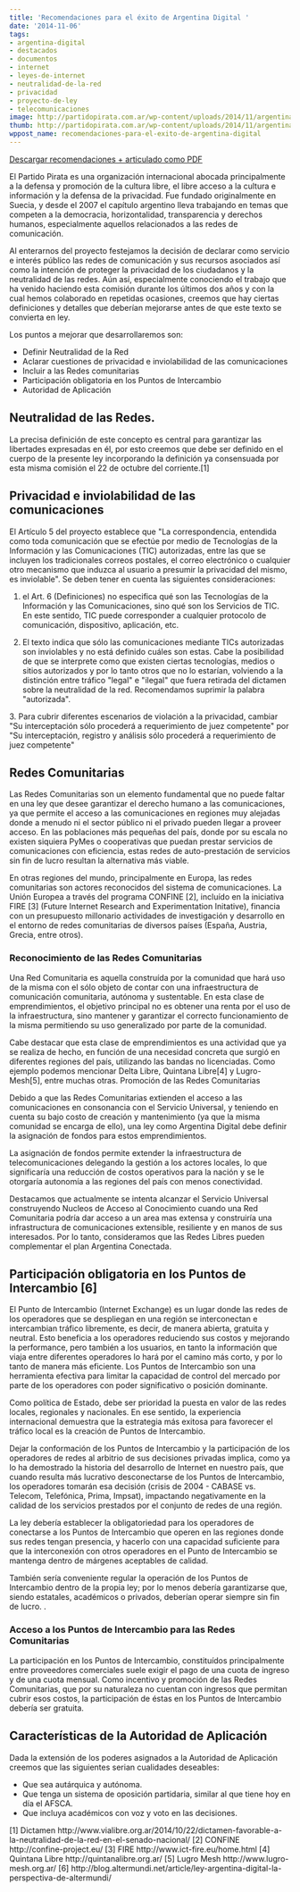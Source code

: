 ```yaml
---
title: 'Recomendaciones para el éxito de Argentina Digital '
date: '2014-11-06'
tags:
- argentina-digital
- destacados
- documentos
- internet
- leyes-de-internet
- neutralidad-de-la-red
- privacidad
- proyecto-de-ley
- telecomunicaciones
image: http://partidopirata.com.ar/wp-content/uploads/2014/11/argentina-digital.png
thumb: http://partidopirata.com.ar/wp-content/uploads/2014/11/argentina-digital-150x150.png
wppost_name: recomendaciones-para-el-exito-de-argentina-digital
---
```


<a href="http://wiki.partidopirata.com.ar/images/d/d0/Argentina-digital.pdf" target="_blank">Descargar recomendaciones + articulado como PDF</a>

El Partido Pirata es una organización internacional abocada principalmente a la defensa y promoción de la cultura libre, el libre acceso a la cultura e información y la defensa de la privacidad. Fue fundado originalmente en Suecia, y desde el 2007 el capítulo argentino lleva trabajando en temas que competen a la democracia, horizontalidad, transparencia y derechos humanos, especialmente aquellos relacionados a las redes de comunicación.

Al enterarnos del proyecto festejamos la decisión de declarar como servicio e interés público las redes de comunicación y sus recursos asociados así como la intención de proteger la privacidad de los ciudadanos y la neutralidad de las redes. Aún así, especialmente conociendo el trabajo que ha venido haciendo esta comisión durante los últimos dos años y con la cual hemos colaborado en repetidas ocasiones, creemos que hay ciertas definiciones y detalles que deberían mejorarse antes de que este texto se convierta en ley.

Los puntos a mejorar que desarrollaremos son:
<ul>
	<li>Definir Neutralidad de la Red</li>
	<li>Aclarar cuestiones de privacidad e inviolabilidad de las comunicaciones</li>
	<li>Incluir a las Redes comunitarias</li>
	<li>Participación obligatoria en los Puntos de Intercambio</li>
	<li>Autoridad de Aplicación</li>
</ul>
<h2>Neutralidad de las Redes.</h2>
La precisa definición de este concepto es central para garantizar las libertades expresadas en él, por esto creemos que debe ser definido en el cuerpo de la presente ley incorporando la definición ya consensuada por esta misma comisión el 22 de octubre del corriente.[1]
<h2>Privacidad e inviolabilidad de las comunicaciones</h2>
El Artículo 5 del proyecto establece que "La correspondencia, entendida como toda comunicación que se efectúe por medio de Tecnologías de la Información y las Comunicaciones (TIC) autorizadas, entre las que se incluyen los tradicionales correos postales, el correo electrónico o cualquier otro mecanismo que induzca al usuario a presumir la privacidad del mismo, es inviolable". Se deben tener en cuenta las siguientes consideraciones:

1. el Art. 6 (Definiciones) no especifica qué son las Tecnologías de la Información y las Comunicaciones, sino qué son los Servicios de TIC. En este sentido, TIC puede corresponder a cualquier protocolo de comunicación, dispositivo, aplicación, etc.

2. El texto indica que sólo las comunicaciones mediante TICs autorizadas son inviolables y no está definido cuáles son estas. Cabe la posibilidad de que se interprete como que existen ciertas tecnologías, medios o sitios autorizados y por lo tanto otros que no lo estarían, volviendo a la distinción entre tráfico "legal" e "ilegal" que fuera retirada del dictamen sobre la neutralidad de la red. Recomendamos suprimir la palabra "autorizada".
<div>3. Para cubrir diferentes escenarios de violación a la privacidad, cambiar "Su interceptación sólo procederá a requerimiento de juez competente" por "Su interceptación, registro y análisis sólo procederá a requerimiento de juez competente"</div>
<h2>Redes Comunitarias</h2>
<div>Las Redes Comunitarias son un elemento fundamental que no puede faltar en una ley que desee garantizar el derecho humano a las comunicaciones, ya que permite el acceso a las comunicaciones en regiones muy alejadas donde a menudo ni el sector público ni el privado pueden llegar a proveer acceso. En las poblaciones más pequeñas del país, donde por su escala no existen siquiera PyMes o cooperativas que puedan prestar servicios de comunicaciones con eficiencia, estas redes de auto-prestación de servicios sin fin de lucro resultan la alternativa más viable.

En otras regiones del mundo, principalmente en Europa, las redes comunitarias son actores reconocidos del sistema de comunicaciones. La Unión Europea a través del programa CONFINE [2], incluído en la iniciativa FIRE [3] (Future Internet Research and Experimentation Initative), financia con un presupuesto millonario actividades de investigación y desarrollo en el entorno de redes comunitarias de diversos países (España, Austria, Grecia, entre otros).</div>
<h3>Reconocimiento de las Redes Comunitarias</h3>
<p>Una Red Comunitaria es aquella construída por la comunidad que hará uso de la misma con el sólo objeto de contar con una infraestructura de comunicación comunitaria, autónoma y sustentable. En esta clase de emprendimientos, el objetivo principal no es obtener una renta por el uso de la infraestructura, sino mantener y garantizar el correcto funcionamiento de la misma permitiendo su uso generalizado por parte de la comunidad.

Cabe destacar que esta clase de emprendimientos es una actividad que ya se realiza de hecho, en función de una necesidad concreta que surgió en diferentes regiones del país, utilizando las bandas no licenciadas. Como ejemplo podemos mencionar Delta Libre, Quintana Libre[4] y Lugro-Mesh[5], entre muchas otras.
Promoción de las Redes Comunitarias

Debido a que las Redes Comunitarias extienden el acceso a las comunicaciones en consonancia con el Servicio Universal, y teniendo en cuenta su bajo costo de creación y mantenimiento (ya que la misma comunidad se encarga de ello), una ley como Argentina Digital debe definir la asignación de fondos para estos emprendimientos.

La asignación de fondos permite extender la infraestructura de telecomunicaciones delegando la gestión a los actores locales, lo que significaría una reducción de costos operativos para la nación y se le otorgaría autonomía a las regiones del país con menos conectividad.

Destacamos que actualmente se intenta alcanzar el Servicio Universal construyendo Nucleos de Acceso al Conocimiento cuando una Red Comunitaria podría dar acceso a un area mas extensa y construiría una infrastructura de comunicaciones extensible, resiliente y en manos de sus interesados. Por lo tanto, consideramos que las Redes Libres pueden complementar el plan Argentina Conectada.

</p>

<h2>Participación obligatoria en los Puntos de Intercambio [6]</h2>
<p>El Punto de Intercambio (Internet Exchange) es un lugar donde las redes de los operadores que se despliegan en una región se interconectan e intercambian tráfico libremente, es decir, de manera abierta, gratuita y neutral. Esto beneficia a los operadores reduciendo sus costos y mejorando la performance, pero también a los usuarios, en tanto la información que viaja entre diferentes operadores lo hará por el camino más corto, y por lo tanto de manera más eficiente. Los Puntos de Intercambio son una herramienta efectiva para limitar la capacidad de control del mercado por parte de los operadores con poder significativo o posición dominante.

Como política de Estado, debe ser prioridad la puesta en valor de las redes locales, regionales y nacionales. En ese sentido, la experiencia internacional demuestra que la estrategia más exitosa para favorecer el tráfico local es la creación de Puntos de Intercambio.

Dejar la conformación de los Puntos de Intercambio y la participación de los operadores de redes al arbitrio de sus decisiones privadas implica, como ya lo ha demostrado la historia del desarrollo de Internet en nuestro país, que cuando resulta más lucrativo desconectarse de los Puntos de Intercambio, los operadores tomarán esa decisión (crisis de 2004 - CABASE vs. Telecom, Telefónica, Prima, Impsat), impactando negativamente en la calidad de los servicios prestados por el conjunto de redes de una región.

La ley debería establecer la obligatoriedad para los operadores de conectarse a los Puntos de Intercambio que operen en las regiones donde sus redes tengan presencia, y hacerlo con una capacidad suficiente para que la interconexión con otros operadores en el Punto de Intercambio se mantenga dentro de márgenes aceptables de calidad.

También sería conveniente regular la operación de los Puntos de Intercambio dentro de la propia ley; por lo menos debería garantizarse que, siendo estatales, académicos o privados, deberían operar siempre sin fin de lucro. .</p>

<h3>Acceso a los Puntos de Intercambio para las Redes Comunitarias</h3>
<p>La participación en los Puntos de Intercambio, constituídos principalmente entre proveedores comerciales suele exigir el pago de una cuota de ingreso y de una cuota mensual. Como incentivo y promoción de las Redes Comunitarias, que por su naturaleza no cuentan con ingresos que permitan cubrir esos costos, la participación de éstas en los Puntos de Intercambio debería ser gratuita.</p>

<h2>Características de la Autoridad de Aplicación</h2>
Dada la extensión de los poderes asignados a la Autoridad de Aplicación creemos que las siguientes serian cualidades deseables:
<ul>
	<li>Que sea autárquica y autónoma.</li>
	<li>Que tenga un sistema de oposición partidaria, similar al que tiene hoy en día el AFSCA.</li>
	<li>Que incluya académicos con voz y voto en las decisiones.</li>
</ul>
[1] Dictamen http://www.vialibre.org.ar/2014/10/22/dictamen-favorable-a-la-neutralidad-de-la-red-en-el-senado-nacional/
[2] CONFINE http://confine-project.eu/
[3] FIRE http://www.ict-fire.eu/home.html
[4] Quintana Libre http://quintanalibre.org.ar/
[5] Lugro Mesh http://www.lugro-mesh.org.ar/
[6] http://blog.altermundi.net/article/ley-argentina-digital-la-perspectiva-de-altermundi/
